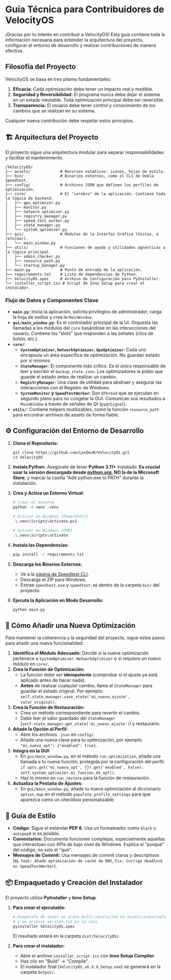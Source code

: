 # Guía Técnica para Contribuidores de VelocityOS

¡Gracias por tu interés en contribuir a VelocityOS! Esta guía contiene toda la información necesaria para entender la arquitectura del proyecto, configurar el entorno de desarrollo y realizar contribuciones de manera efectiva.

##  Filosofía del Proyecto

VelocityOS se basa en tres pilares fundamentales:

1.  **Eficacia:** Cada optimización debe tener un impacto real y medible.
2.  **Seguridad y Reversibilidad:** El programa nunca debe dejar el sistema en un estado inestable. Toda optimización principal debe ser reversible.
3.  **Transparencia:** El usuario debe tener control y conocimiento de los cambios que se realizan en su sistema.

Cualquier nueva contribución debe respetar estos principios.

## 🏗️ Arquitectura del Proyecto

El proyecto sigue una arquitectura modular para separar responsabilidades y facilitar el mantenimiento.

```
/VelocityOS/
├── assets/             # Recursos estáticos: iconos, hojas de estilo.
├── bin/                # Binarios externos, como el CLI de Ookla Speedtest.
├── config/             # Archivos JSON que definen los perfiles de optimización.
├── core/               # El "cerebro" de la aplicación. Contiene toda la lógica de backend.
│   ├── gpu_optimizer.py
│   ├── monitor.py
│   ├── network_optimizer.py
│   ├── registry_manager.py
│   ├── speed_test_worker.py
│   ├── state_manager.py
│   └── system_optimizer.py
├── gui/                # Módulos de la Interfaz Gráfica (Vistas, a reformar).
│   └── main_window.py
├── utils/              # Funciones de ayuda y utilidades agnósticas a la lógica principal.
│   ├── admin_checker.py
│   ├── resource_path.py
│   └── startup_manager.py
├── main.py             # Punto de entrada de la aplicación.
├── requirements.txt    # Lista de dependencias de Python.
├── VelocityOS.spec     # Archivo de configuración para PyInstaller.
└── installer_script.iss # Script de Inno Setup para crear el instalador.
```

### Flujo de Datos y Componentes Clave

-   **`main.py`**: Inicia la aplicación, solicita privilegios de administrador, carga la hoja de estilos y crea la `MainWindow`.
-   **`gui/main_window.py`**: Es el controlador principal de la UI. Orquesta las llamadas a los módulos del `core` basándose en las interacciones del usuario. Contiene los "slots" que responden a las señales (clics de botón, etc.).
-   **`core/`**:
    -   **`SystemOptimizer`, `NetworkOptimizer`, `GpuOptimizer`**: Cada uno encapsula un área específica de optimización. No guardan estado por sí mismos.
    -   **`StateManager`**: El componente más crítico. Es el único responsable de leer y escribir el `backup_state.json`. Los optimizadores le piden que guarde el estado *antes* de realizar un cambio.
    -   **`RegistryManager`**: Una clase de utilidad para abstraer y asegurar las interacciones con el Registro de Windows.
    -   **`SystemMonitor` y `SpeedTestWorker`**: Son `QThread` que se ejecutan en segundo plano para no congelar la GUI. Comunican sus resultados a `MainWindow` a través de señales de Qt (`pyqtSignal`).
-   **`utils/`**: Contiene helpers reutilizables, como la función `resource_path` para encontrar archivos de assets de forma fiable.

## ⚙️ Configuración del Entorno de Desarrollo

1.  **Clona el Repositorio:**
    ```bash
    git clone https://github.com/LexDevM/VelocityOS.git
    cd VelocityOS
    ```

2.  **Instala Python:** Asegúrate de tener **Python 3.11+** instalado. **Es crucial usar la versión descargada desde [python.org](https://www.python.org/downloads/windows/), NO la de la Microsoft Store**, y marcar la casilla "Add python.exe to PATH" durante la instalación.

3.  **Crea y Activa un Entorno Virtual:**
    ```bash
    # Crear el entorno
    python -m venv .venv

    # Activar en Windows (PowerShell)
    .\.venv\Scripts\Activate.ps1
    
    # Activar en Windows (CMD)
    .\.venv\Scripts\activate
    ```

4.  **Instala las Dependencias:**
    ```bash
    pip install -r requirements.txt
    ```

5.  **Descarga los Binarios Externos:**
    - Ve a la [página de Speedtest CLI](https://www.speedtest.net/es/apps/cli).
    - Descarga el ZIP para Windows.
    - Extrae `speedtest.exe` y `speedtest.md` dentro de la carpeta `bin/` del proyecto.

6.  **Ejecuta la Aplicación en Modo Desarrollo:**
    ```bash
    python main.py
    ```

## 📝 Cómo Añadir una Nueva Optimización

Para mantener la coherencia y la seguridad del proyecto, sigue estos pasos para añadir una nueva funcionalidad:

1.  **Identifica el Módulo Adecuado:** Decide si la nueva optimización pertenece a `SystemOptimizer`, `NetworkOptimizer` o si requiere un nuevo módulo en `core/`.
2.  **Crea la Función de Optimización:**
    - La función debe ser **idempotente** (comprobar si el ajuste ya está aplicado antes de hacer nada).
    - **Antes** de realizar cualquier cambio, llama al `StateManager` para guardar el estado original. Por ejemplo: `self.state_manager.save_state('mi_nuevo_ajuste', valor_original)`.
3.  **Crea la Función de Restauración:**
    - Crea un método correspondiente para revertir el cambio.
    - Debe leer el valor guardado del `StateManager` (`self.state_manager.get_state('mi_nuevo_ajuste')`) y restaurarlo.
4.  **Añade la Opción al Perfil:**
    - Abre los archivos `.json` en `config/`.
    - Añade una nueva clave para tu optimización, por ejemplo: `"mi_nueva_opt": {"enabled": true}`.
5.  **Integra en la GUI:**
    - En `gui/main_window.py`, en el método `run_optimization`, añade una llamada a tu nueva función, protegida por la configuración del perfil: `if opts.get('mi_nueva_opt', {}).get('enabled', False): self.system_optimizer.mi_funcion_de_opt()`.
    - Haz lo mismo en `run_restore` para la función de restauración.
6.  **Actualiza la Pestaña de Ajustes:**
    - En `gui/main_window.py`, añade tu nueva optimización al diccionario `option_map` en el método `populate_profile_settings` para que aparezca como un checkbox personalizable.

## 🎨 Guía de Estilo

- **Código:** Sigue el estándar **PEP 8**. Usa un formateador como `black` o `autopep8` si es posible.
- **Comentarios:** Documenta funciones complejas, especialmente aquellas que interactúan con APIs de bajo nivel de Windows. Explica el "porqué" del código, no solo el "qué".
- **Mensajes de Commit:** Usa mensajes de commit claros y descriptivos (ej. `feat: Añade optimización de caché de DNS`, `fix: Corrige deadlock en SpeedTestWorker`).

## 📦 Empaquetado y Creación del Instalador

El proyecto utiliza **PyInstaller** y **Inno Setup**.

1.  **Para crear el ejecutable:**
    ```bash
    # Asegúrate de tener un icono multi-resolución en assets/icons/velocityos.ico
    # y un archivo version.txt en la raíz.
    pyinstaller VelocityOS.spec
    ```
    El resultado estará en la carpeta `dist/VelocityOS/`.

2.  **Para crear el instalador:**
    - Abre el archivo `installer_script.iss` con **Inno Setup Compiler**.
    - Haz clic en "Build" -> "Compile".
    - El instalador final (`VelocityOS_vX.X.X_Setup.exe`) se generará en la carpeta `Output/`.